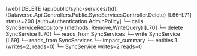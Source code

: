 [web] DELETE /api/public/sync-services/{id}  (Dataverse.Api.Controllers.Public.SyncServicesController.Delete)  [L66–L71] status=200 [auth=Authentication.AdminPolicy]
  └─ calls SyncServiceRepository (methods: Remove,WriteQuery) [L70]
  └─ delete SyncService [L70]
    └─ reads_from SyncServices
  └─ write SyncService [L69]
    └─ reads_from SyncServices
  └─ impact_summary
    └─ entities 1 (writes=2, reads=0)
      └─ SyncService writes=2 reads=0

